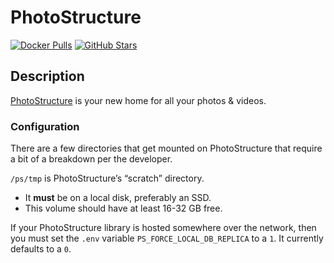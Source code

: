 # PhotoStructure

[![Docker Pulls](https://img.shields.io/docker/pulls/photostructure/server?style=flat-square&color=607D8B&label=docker%20pulls&logo=docker)](https://hub.docker.com/r/photostructure/server)
[![GitHub Stars](https://img.shields.io/github/stars/photostructure/photostructure-for-servers?style=flat-square&color=607D8B&label=github%20stars&logo=github)](https://github.com/photostructure/photostructure-for-servers)

## Description

[PhotoStructure](https://photostructure.com/) is your new home for all your photos & videos.

### Configuration

There are a few directories that get mounted on PhotoStructure that require a bit of a breakdown per the developer.

`/ps/tmp` is PhotoStructure’s “scratch” directory.

* It **must** be on a local disk, preferably an SSD.
* This volume should have at least 16-32 GB free.

If your PhotoStructure library is hosted somewhere over the network, then you must set the `.env` variable `PS_FORCE_LOCAL_DB_REPLICA` to a `1`. It currently defaults to a `0`.
